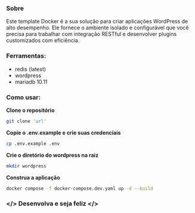 ### Sobre

Este template Docker é a sua solução para criar aplicações WordPress de alto desempenho. Ele fornece o ambiente isolado e configurável que você precisa para trabalhar com integração RESTful e desenvolver plugins customizados com eficiência.

### Ferramentas:
- redis (latest)
- wordpress
- mariadb 10.11

### Como usar:
**Clone o repositório**
```bash
git clone 'url'
```

**Copie o .env.example e crie suas credenciais**
```bash
cp .env.example .env
```

**Crie o diretório do wordpress na raiz**
```bash
mkdir wordpress
```

**Construa a aplicação**
```bash
docker compose -f docker-compose.dev.yaml up -d --build
```

### </> Desenvolva e seja feliz </>